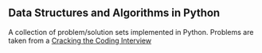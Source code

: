 ## Data Structures and Algorithms in Python

A collection of problem/solution sets implemented in Python. 
Problems are taken from a [Cracking the Coding Interview]()